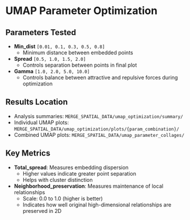# UMAP Parameter Optimization

## Parameters Tested
- **Min_dist** `[0.01, 0.1, 0.3, 0.5, 0.8]`
  - Minimum distance between embedded points
- **Spread** `[0.5, 1.0, 1.5, 2.0]`
  - Controls separation between points in final plot
- **Gamma** `[1.0, 2.0, 5.0, 10.0]`
  - Controls balance between attractive and repulsive forces during optimization

## Results Location
- Analysis summaries: `MERGE_SPATIAL_DATA/umap_optimization/summary/`
- Individual UMAP plots: `MERGE_SPATIAL_DATA/umap_optimization/plots/{param_combination}/`
- Combined UMAP plots: `MERGE_SPATIAL_DATA/umap_parameter_collages/`

## Key Metrics
- **Total_spread**: Measures embedding dispersion
  - Higher values indicate greater point separation
  - Helps with cluster distinction
- **Neighborhood_preservation**: Measures maintenance of local relationships
  - Scale: 0.0 to 1.0 (higher is better)
  - Indicates how well original high-dimensional relationships are preserved in 2D

